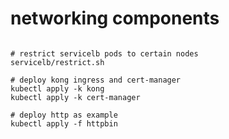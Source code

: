 # networking components

```shell

# restrict servicelb pods to certain nodes
servicelb/restrict.sh

# deploy kong ingress and cert-manager
kubectl apply -k kong
kubectl apply -k cert-manager

# deploy http as example
kubectl apply -f httpbin

```
